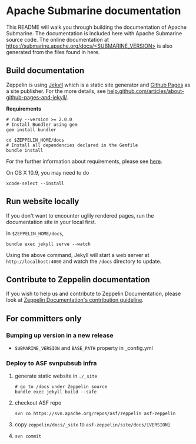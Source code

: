 # Apache Submarine documentation

This README will walk you through building the documentation of Apache Submarine. The documentation is included here with Apache Submarine source code. The online documentation at [https://submarine.apache.org/docs/<SUBMARINE_VERSION>](https://submarine.apache.org/docs/latest/) is also generated from the files found in here.

## Build documentation
Zeppelin is using [Jekyll](https://jekyllrb.com/) which is a static site generator and [Github Pages](https://pages.github.com/) as a site publisher. For the more details, see [help.github.com/articles/about-github-pages-and-jekyll/](https://help.github.com/articles/about-github-pages-and-jekyll/).

**Requirements**

```
# ruby --version >= 2.0.0
# Install Bundler using gem
gem install bundler

cd $ZEPPELIN_HOME/docs
# Install all dependencies declared in the Gemfile
bundle install
```

For the further information about requirements, please see [here](https://help.github.com/articles/setting-up-your-github-pages-site-locally-with-jekyll/#requirements).

On OS X 10.9, you may need to do

```
xcode-select --install
```

## Run website locally
If you don't want to encounter uglily rendered pages, run the documentation site in your local first.

In `$ZEPPELIN_HOME/docs`,

```
bundle exec jekyll serve --watch
```

Using the above command, Jekyll will start a web server at `http://localhost:4000` and watch the `/docs` directory to update.



## Contribute to Zeppelin documentation
If you wish to help us and contribute to Zeppelin Documentation, please look at [Zeppelin Documentation's contribution guideline](https://submarine.apache.org/contribution/contributions.html).


## For committers only
### Bumping up version in a new release

   * `SUBMARINE_VERSION` and `BASE_PATH` property in _config.yml

### Deploy to ASF svnpubsub infra
 1. generate static website in `./_site`

    ```
    # go to /docs under Zeppelin source
    bundle exec jekyll build --safe
    ```

 2. checkout ASF repo

    ```
    svn co https://svn.apache.org/repos/asf/zeppelin asf-zeppelin
    ```

 3. copy `zeppelin/docs/_site` to `asf-zeppelin/site/docs/[VERSION]`
 4. `svn commit`
